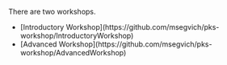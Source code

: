 There are two workshops.
<ul>
  <li>
    [Introductory Workshop](https://github.com/msegvich/pks-workshop/IntroductoryWorkshop)
  </li>
  <li>
    [Advanced Workshop](https://github.com/msegvich/pks-workshop/AdvancedWorkshop)
  </li>  
</ul>
